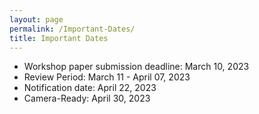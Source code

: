 ```yaml
---
layout: page
permalink: /Important-Dates/
title: Important Dates
---
```


- Workshop paper submission deadline:  March 10, 2023 
- Review Period: March 11 - April 07, 2023 
- Notification date: April 22, 2023
- Camera-Ready: April 30, 2023
